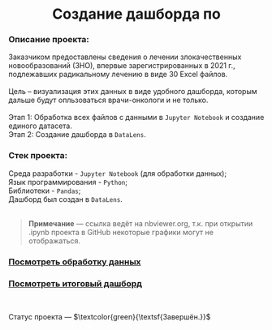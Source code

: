 <h1 align="center"> Создание дашборда по  </h1>

<h3>Описание проекта:</h3> 

Заказчиком предоставлены сведения о лечении злокачественных новообразований (ЗНО), впервые зарегистрированных в 2021 г., подлежавших радикальному лечению в виде 30 Excel файлов. <br><br>
Цель – визуализация этих данных в виде удобного дашборда, которым дальше будут опльзоваться врачи-онкологи и не только. <br><br>
Этап 1: Обработка всех файлов с данными в `Jupyter Notebook` и создание единого датасета.<br>
Этап 2: Создание дашборда в `DataLens`.<br>



<h3>Стек проекта:</h3>

Среда разработки - `Jupyter Notebook` (для обработки данных); <br>
Язык программирования - `Python`; <br>
Библиотеки - `Pandas`; <br>
Дашборд был создан в `DataLens`. <br>
<br>


> __Примечание__ — ссылка ведёт на nbviewer.org, т.к. при открытии .ipynb проекта в GitHub некоторые графики могут не отображаться.

### [Посмотреть обработку данных]()  <br>
### [Посмотреть итоговый дашборд]()
<br>



Статус проекта — $\textcolor{green}{\textsf{Завершён.}}$ 
